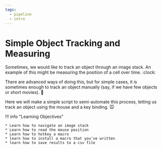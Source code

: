 ```yaml
---
tags:
  - pipeline
  - intro
---
```

# Simple Object Tracking and Measuring

Sometimes, we would like to track an object through an image stack. An example
of this might be measuring the position of a cell over time. :clock:

There are advanced ways of doing this, but for simple cases, it is sometimes
enough to track an object manually (say, if we have few objects or short movies).
:movie_camera:

Here we will make a simple script to semi-automate this process, letting us
track an object using the mouse and a key binding. :mouse:

!!! info "Learning Objectives"

    * Learn how to navigate an image stack
    * Learn how to read the mouse position
    * Learn how to hotkey a macro
    * learn how to install a macro that you've written
    * learn how to save results to a csv file
